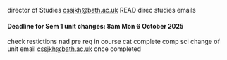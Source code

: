director of Studies
cssjkh@bath.ac.uk
READ direc studies emails

#### Deadline for Sem 1 unit changes: **8am Mon 6 October 2025**

check restictions nad pre req in course cat
complete comp sci change of unit 
email cssjkh@bath.ac.uk once completed
